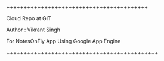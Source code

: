 +++++++++++++++++++++++++++++++++++++++++

Cloud Repo at GIT 

Author : Vikrant Singh

For NotesOnFly App Using Google App Engine


++++++++++++++++++++++++++++++++++++++++++++
